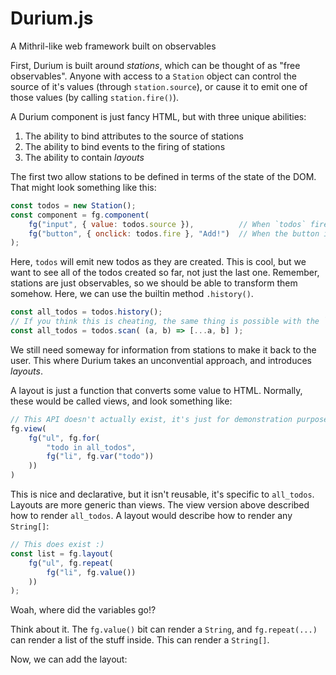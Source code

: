 # Durium.js
A Mithril-like web framework built on observables

First, Durium is built around *stations*, which can be thought of as "free observables". Anyone with access to a `Station` object can control the source of it's values (through `station.source`), or cause it to emit one of those values (by calling `station.fire()`). 

A Durium component is just fancy HTML, but with three unique abilities:
1. The ability to bind attributes to the source of stations
2. The ability to bind events to the firing of stations
3. The ability to contain *layouts*

The first two allow stations to be defined in terms of the state of the DOM. That might look something like this:
```js
const todos = new Station();
const component = fg.component(
	fg("input", { value: todos.source }),          // When `todos` fires, it will send the value attribute
	fg("button", { onclick: todos.fire }, "Add!")  // When the button is clicked, `todos` will fire
);
```

Here, `todos` will emit new todos as they are created. This is cool, but we want to see all of the todos created so far, not just the last one. Remember, stations are just observables, so we should be able to transform them somehow. Here, we can use the builtin method `.history()`.

```js
const all_todos = todos.history();
// If you think this is cheating, the same thing is possible with the `scan` method as:
const all_todos = todos.scan( (a, b) => [...a, b] );
```

We still need someway for information from stations to make it back to the user. This where Durium takes an unconvential approach, and introduces *layouts*.

A layout is just a function that converts some value to HTML. Normally, these would be called views, and look something like:
```js
// This API doesn't actually exist, it's just for demonstration purposes
fg.view(
	fg("ul", fg.for(
		"todo in all_todos",
		fg("li", fg.var("todo"))
	))
)
```

This is nice and declarative, but it isn't reusable, it's specific to `all_todos`. Layouts are more generic than views. The view version above described how to render `all_todos`. A layout would describe how to render any `String[]`:
```js
// This does exist :)
const list = fg.layout(
	fg("ul", fg.repeat(
		fg("li", fg.value())
	))
);
```

Woah, where did the variables go!?

Think about it. The `fg.value()` bit can render a `String`, and `fg.repeat(...)` can render a list of the stuff inside. This can render a `String[]`.


Now, we can add the layout:

